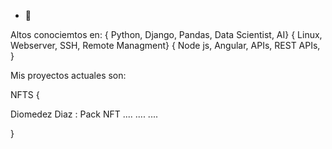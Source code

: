 - 👋  
   

Altos conociemtos en: 
{ Python, Django, Pandas, Data Scientist, AI}
{ Linux, Webserver, SSH, Remote Managment}
{ Node js, Angular, APIs, REST APIs, }



Mis proyectos actuales son: 

NFTS
{

  Diomedez Diaz : Pack NFT
  ....
  ....
  ....




}

